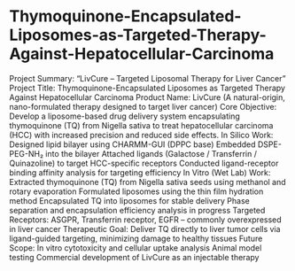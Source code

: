 # Thymoquinone-Encapsulated-Liposomes-as-Targeted-Therapy-Against-Hepatocellular-Carcinoma
Project Summary: “LivCure – Targeted Liposomal Therapy for Liver Cancer”
Project Title: Thymoquinone-Encapsulated Liposomes as Targeted Therapy Against Hepatocellular Carcinoma
Product Name: LivCure
(A natural-origin, nano-formulated therapy designed to target liver cancer)
Core Objective:
Develop a liposome-based drug delivery system encapsulating thymoquinone (TQ) from Nigella sativa to treat hepatocellular carcinoma (HCC) with increased precision and reduced side effects.
In Silico Work:
Designed lipid bilayer using CHARMM-GUI (DPPC base)
Embedded DSPE-PEG-NH₂ into the bilayer
Attached ligands (Galactose / Transferrin / Quinazoline) to target HCC-specific receptors
Conducted ligand-receptor binding affinity analysis for targeting efficiency
In Vitro (Wet Lab) Work:
Extracted thymoquinone (TQ) from Nigella sativa seeds using methanol and rotary evaporation
Formulated liposomes using the thin film hydration method
Encapsulated TQ into liposomes for stable delivery
Phase separation and encapsulation efficiency analysis in progress
Targeted Receptors:
ASGPR, Transferrin receptor, EGFR – commonly overexpressed in liver cancer
Therapeutic Goal:
Deliver TQ directly to liver tumor cells via ligand-guided targeting, minimizing damage to healthy tissues
Future Scope:
In vitro cytotoxicity and cellular uptake analysis
Animal model testing
Commercial development of LivCure as an injectable therapy
